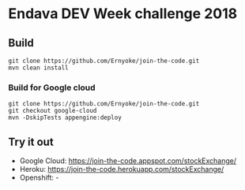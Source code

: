 # Endava DEV Week challenge 2018

## Build
```
git clone https://github.com/Ernyoke/join-the-code.git
mvn clean install
```

### Build for Google cloud
```
git clone https://github.com/Ernyoke/join-the-code.git
git checkout google-cloud
mvn -DskipTests appengine:deploy
```

## Try it out
* Google Cloud: https://join-the-code.appspot.com/stockExchange/
* Heroku: https://join-the-code.herokuapp.com/stockExchange/
* Openshift: -
